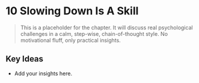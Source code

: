 # 10 Slowing Down Is A Skill

> This is a placeholder for the chapter. It will discuss real psychological challenges in a calm, step-wise, chain-of-thought style. No motivational fluff, only practical insights.

## Key Ideas
- Add your insights here.
